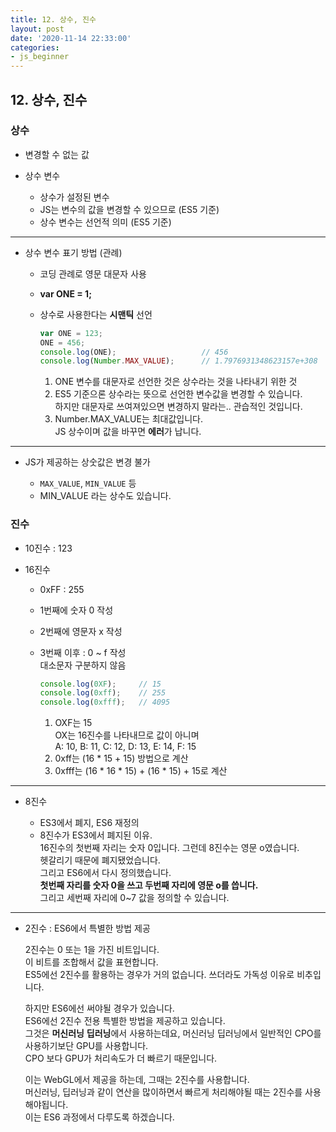 ```yaml
---
title: 12. 상수, 진수
layout: post
date: '2020-11-14 22:33:00'
categories:
- js_beginner
---
```


## 12. 상수, 진수

### 상수

* 변경할 수 없는 값
* 상수 변수

    * 상수가 설정된 변수
    * JS는 변수의 값을 변경할 수 있으므로 (ES5 기준)
    * 상수 변수는 선언적 의미 (ES5 기준)

---
    
* 상수 변수 표기 방법 (관례)

    * 코딩 관례로 영문 대문자 사용
    * **var ONE = 1;**
    * 상수로 사용한다는 **시맨틱** 선언
    
        ```javascript
        var ONE = 123;
        ONE = 456;
        console.log(ONE);                   // 456
        console.log(Number.MAX_VALUE);      // 1.7976931348623157e+308
        ```
        
        1. ONE 변수를 대문자로 선언한 것은 상수라는 것을 나타내기 위한 것
        2. ES5 기준으론 상수라는 뜻으로 선언한 변수값을 변경할 수 있습니다.  
           하지만 대문자로 쓰여져있으면 변경하지 말라는.. 관습적인 것입니다.
        3. Number.MAX_VALUE는 최대값입니다.  
           JS 상수이며 값을 바꾸면 **에러**가 납니다.
    
---
    
* JS가 제공하는 상숫값은 변경 불가

    * `MAX_VALUE`, `MIN_VALUE` 등
    * MIN_VALUE 라는 상수도 있습니다.
    
### 진수

* 10진수 : 123
* 16진수

    * 0xFF : 255
    * 1번째에 숫자 0 작성
    * 2번째에 영문자 x 작성
    * 3번째 이후 : 0 ~ f 작성  
      대소문자 구분하지 않음
      
        ```javascript
        console.log(0XF);     // 15
        console.log(0xff);    // 255    
        console.log(0xfff);   // 4095
        ```
        
        1. OXF는 15  
           OX는 16진수를 나타내므로 값이 아니며  
           A: 10, B: 11, C: 12, D: 13, E: 14, F: 15
        2. 0xff는 (16 * 15 + 15) 방법으로 계산
        3. 0xfff는 (16 * 16 * 15) + (16 * 15) + 15로 계산
      
---

* 8진수

    * ES3에서 폐지, ES6 재정의
    * 8진수가 ES3에서 폐지된 이유.  
      16진수의 첫번째 자리는 숫자 0입니다. 그런데 8진수는 영문 o였습니다.  
      헷갈리기 때문에 폐지됐었습니다.  
      그리고 ES6에서 다시 정의했습니다.  
      **첫번째 자리를 숫자 0을 쓰고 두번째 자리에 영문 o를 씁니다.**  
      그리고 세번째 자리에 0~7 값을 정의할 수 있습니다.
    
---

* 2진수 : ES6에서 특별한 방법 제공  
  
  2진수는 0 또는 1을 가진 비트입니다.  
  이 비트를 조합해서 값을 표현합니다.  
  ES5에선 2진수를 활용하는 경우가 거의 없습니다. 쓰더라도 가독성 이유로 비추입니다.  
  
  하지만 ES6에선 써야될 경우가 있습니다.  
  ES6에선 2진수 전용 특별한 방법을 제공하고 있습니다.  
  그것은 **머신러닝** **딥러닝**에서 사용하는데요, 머신러닝 딥러닝에서 일반적인 CPO를 사용하기보단 GPU를 사용합니다.  
  CPO 보다 GPU가 처리속도가 더 빠르기 때문입니다.  
  
  이는 WebGL에서 제공을 하는데, 그때는 2진수를 사용합니다.  
  머신러닝, 딥러닝과 같이 연산을 많이하면서 빠르게 처리해야될 때는 2진수를 사용해야됩니다.  
  이는 ES6 과정에서 다루도록 하겠습니다.